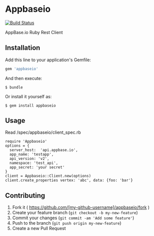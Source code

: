 # Appbaseio

[![Build
Status](https://travis-ci.org/ruanwz/appbaseio.svg)](https://travis-ci.org/ruanwz/appbaseio)

AppBase.io Ruby Rest Client

## Installation

Add this line to your application's Gemfile:

```ruby
gem 'appbaseio'
```

And then execute:

    $ bundle

Or install it yourself as:

    $ gem install appbaseio

## Usage

Read /spec/appbaseio/client\_spec.rb

```
require 'Appbaseio'
options = {
  server_host:  'api.appbase.io',
  app_name: 'testapp',
  api_version: 'v2',
  namespace: 'test_api',
  app_secret: 'your secret'
}
client = Appbaseio::Client.new(options)
client.create_properties vertex: 'abc', data: {foo: 'bar'}
```

## Contributing

1. Fork it ( https://github.com/[my-github-username]/appbaseio/fork )
2. Create your feature branch (`git checkout -b my-new-feature`)
3. Commit your changes (`git commit -am 'Add some feature'`)
4. Push to the branch (`git push origin my-new-feature`)
5. Create a new Pull Request
